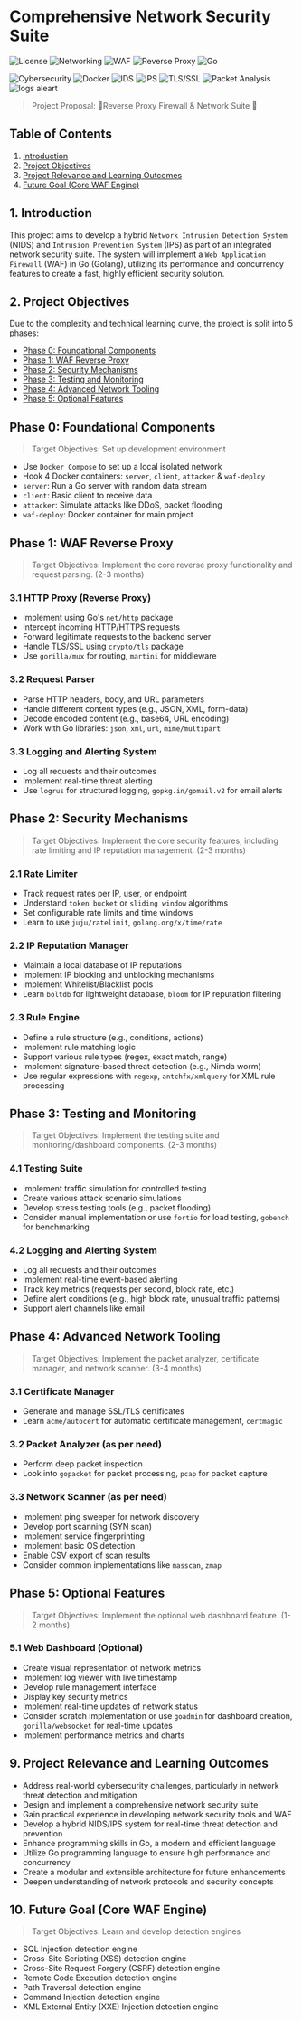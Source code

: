 # Comprehensive Network Security Suite

![License](https://img.shields.io/badge/License-BSD_3--Clause-89b4fa?style=flat&logoColor=white)
![Networking](https://img.shields.io/badge/Networking-f5c2e7?style=flat&logo=cisco&logoColor=11111b)
![WAF](https://img.shields.io/badge/WAF-f2cdcd?style=flat&logo=cloudflare&logoColor=11111b)
![Reverse Proxy](https://img.shields.io/badge/Reverse_Proxy-b4befe?style=flat&logo=nginx&logoColor=11111b)
![Go](https://img.shields.io/badge/Go-94e2d5?style=flat&logo=go&logoColor=11111b)

![Cybersecurity](https://img.shields.io/badge/Cybersecurity-fab387?style=flat&logo=data:image/svg+xml;base64,PHN2ZyB4bWxucz0iaHR0cDovL3d3dy53My5vcmcvMjAwMC9zdmciIHZpZXdCb3g9IjAgMCAyNCAyNCI+PHBhdGggZmlsbD0iIzExMTExYiIgZD0iTTEyIDFMMyA5VDIxIDE4LjVRMTUuNCAyMiAxMiAyMlQ2LjQgMjBRMy41IDE4LjUgMyAxN2wtMi0uNXYtN2wyLTEuNXYyLjdxMi4yNSA0LjQgNy41IDQuOHQxMC0zLjNWOXoiLz48L3N2Zz4=&logoColor=11111b)
![Docker](https://img.shields.io/badge/Docker-89dceb?style=flat&logo=docker&logoColor=11111b)
![IDS](https://img.shields.io/badge/IDS-a6e3a1?style=flat&logo=data:image/svg+xml;base64,PHN2ZyB4bWxucz0iaHR0cDovL3d3dy53My5vcmcvMjAwMC9zdmciIHZpZXdCb3g9IjAgMCAyNCAyNCI+PHBhdGggZmlsbD0iIzExMTExYiIgZD0iTTEyIDJMNCA3djEwbDggNSA4LTVWN2wtOC01ek0xMiA0LjdsNS4yIDMuM0wxMiAxMS43IDYuOCA4bDUuMi0zLjN6TTYgOS4ybDUgMy4xdjYuNGwtNS0zLjFWOS4yek0xMyAxOC43di02LjRsNS0zLjF2Ni40bC01IDMuMXoiLz48L3N2Zz4=&logoColor=11111b)
![IPS](https://img.shields.io/badge/IPS-cba6f7?style=flat&logo=data:image/svg+xml;base64,PHN2ZyB4bWxucz0iaHR0cDovL3d3dy53My5vcmcvMjAwMC9zdmciIHZpZXdCb3g9IjAgMCAyNCAyNCI+PHBhdGggZmlsbD0iIzExMTExYiIgZD0iTTEyIDJMNCA3djEwbDggNSA4LTVWN2wtOC01ek0xMiA0LjdsNS4yIDMuM0wxMiAxMS43IDYuOCA4bDUuMi0zLjN6TTYgOS4ybDUgMy4xdjYuNGwtNS0zLjFWOS4yek0xMyAxOC43di02LjRsNS0zLjF2Ni40bC01IDMuMXoiLz48L3N2Zz4=&logoColor=11111b)
![TLS/SSL](https://img.shields.io/badge/TLS%2FSSL-eba0ac?style=flat&logo=Let's%20Encrypt&logoColor=11111b)
![Packet Analysis](https://img.shields.io/badge/Packet_Analysis-f9e2af?style=flat&logo=wireshark&logoColor=11111b)
![logs aleart](https://img.shields.io/badge/Logs%2FAleart-EEBBFF?style=flat&logo=Gmail&logoColor=11111b)


> Project Proposal: 🌸Reverse Proxy Firewall & Network Suite 🌸

## Table of Contents

1. [Introduction](#1-introduction)
2. [Project Objectives](#2-project-objectives)
3. [Project Relevance and Learning Outcomes](#9-project-relevance-and-learning-outcomes)
4. [Future Goal (Core WAF Engine)](#10-future-goal-core-waf-engine)

## 1. Introduction

This project aims to develop a hybrid `Network Intrusion Detection System` (NIDS) and `Intrusion Prevention System` (IPS) as part of an integrated network security suite. The system will implement a `Web Application Firewall` (WAF) in Go (Golang), utilizing its performance and concurrency features to create a fast, highly efficient security solution.

## 2. Project Objectives

Due to the complexity and technical learning curve, the project is split into 5 phases:

- [Phase 0: Foundational Components](#phase-0-foundational-components)
- [Phase 1: WAF Reverse Proxy](#phase-1-waf-reverse-proxy)
- [Phase 2: Security Mechanisms](#phase-2-security-mechanisms)
- [Phase 3: Testing and Monitoring](#phase-3-testing-and-monitoring)
- [Phase 4: Advanced Network Tooling](#phase-4-advanced-network-tooling)
- [Phase 5: Optional Features](#phase-5-optional-features)

## Phase 0: Foundational Components

>Target Objectives: Set up development environment

- Use `Docker Compose` to set up a local isolated network
- Hook 4 Docker containers: `server`, `client`, `attacker` & `waf-deploy`
- `server`: Run a Go server with random data stream
- `client`: Basic client to receive data
- `attacker`: Simulate attacks like DDoS, packet flooding
- `waf-deploy`: Docker container for main project

## Phase 1: WAF Reverse Proxy

>Target Objectives: Implement the core reverse proxy functionality and request parsing. (2-3 months)

### 3.1 HTTP Proxy (Reverse Proxy)

- Implement using Go's `net/http` package
- Intercept incoming HTTP/HTTPS requests
- Forward legitimate requests to the backend server
- Handle TLS/SSL using `crypto/tls` package
- Use `gorilla/mux` for routing, `martini` for middleware

### 3.2 Request Parser

- Parse HTTP headers, body, and URL parameters
- Handle different content types (e.g., JSON, XML, form-data)
- Decode encoded content (e.g., base64, URL encoding)
- Work with Go libraries: `json`, `xml`, `url`, `mime/multipart`

### 3.3 Logging and Alerting System

- Log all requests and their outcomes
- Implement real-time threat alerting
- Use `logrus` for structured logging, `gopkg.in/gomail.v2` for email alerts

## Phase 2: Security Mechanisms

>Target Objectives: Implement the core security features, including rate limiting and IP reputation management. (2-3 months)

### 2.1 Rate Limiter

- Track request rates per IP, user, or endpoint
- Understand `token bucket` or `sliding window` algorithms
- Set configurable rate limits and time windows
- Learn to use `juju/ratelimit`, `golang.org/x/time/rate`

### 2.2 IP Reputation Manager

- Maintain a local database of IP reputations
- Implement IP blocking and unblocking mechanisms
- Implement Whitelist/Blacklist pools
- Learn `boltdb` for lightweight database, `bloom` for IP reputation filtering

### 2.3 Rule Engine

- Define a rule structure (e.g., conditions, actions)
- Implement rule matching logic
- Support various rule types (regex, exact match, range)
- Implement signature-based threat detection (e.g., Nimda worm)
- Use regular expressions with `regexp`, `antchfx/xmlquery` for XML rule processing

## Phase 3: Testing and Monitoring

>Target Objectives: Implement the testing suite and monitoring/dashboard components. (2-3 months)

### 4.1 Testing Suite

- Implement traffic simulation for controlled testing
- Create various attack scenario simulations
- Develop stress testing tools (e.g., packet flooding)
- Consider manual implementation or use `fortio` for load testing, `gobench` for benchmarking

### 4.2 Logging and Alerting System

- Log all requests and their outcomes
- Implement real-time event-based alerting
- Track key metrics (requests per second, block rate, etc.)
- Define alert conditions (e.g., high block rate, unusual traffic patterns)
- Support alert channels like email

## Phase 4: Advanced Network Tooling

>Target Objectives: Implement the packet analyzer, certificate manager, and network scanner. (3-4 months)

### 3.1 Certificate Manager

- Generate and manage SSL/TLS certificates
- Learn `acme/autocert` for automatic certificate management, `certmagic`

### 3.2 Packet Analyzer (as per need)

- Perform deep packet inspection
- Look into `gopacket` for packet processing, `pcap` for packet capture

### 3.3 Network Scanner (as per need)

- Implement ping sweeper for network discovery
- Develop port scanning (SYN scan)
- Implement service fingerprinting
- Implement basic OS detection
- Enable CSV export of scan results
- Consider common implementations like `masscan`, `zmap`

## Phase 5: Optional Features

>Target Objectives: Implement the optional web dashboard feature. (1-2 months)

### 5.1 Web Dashboard (Optional)

- Create visual representation of network metrics
- Implement log viewer with live timestamp
- Develop rule management interface
- Display key security metrics
- Implement real-time updates of network status
- Consider scratch implementation or use `goadmin` for dashboard creation, `gorilla/websocket` for real-time updates
- Implement performance metrics and charts

## 9. Project Relevance and Learning Outcomes

- Address real-world cybersecurity challenges, particularly in network threat detection and mitigation
- Design and implement a comprehensive network security suite
- Gain practical experience in developing network security tools and WAF
- Develop a hybrid NIDS/IPS system for real-time threat detection and prevention
- Enhance programming skills in Go, a modern and efficient language
- Utilize Go programming language to ensure high performance and concurrency
- Create a modular and extensible architecture for future enhancements
- Deepen understanding of network protocols and security concepts

## 10. Future Goal (Core WAF Engine)

> Target Objectives: Learn and develop detection engines

- SQL Injection detection engine
- Cross-Site Scripting (XSS) detection engine
- Cross-Site Request Forgery (CSRF) detection engine
- Remote Code Execution detection engine
- Path Traversal detection engine
- Command Injection detection engine
- XML External Entity (XXE) Injection detection engine
